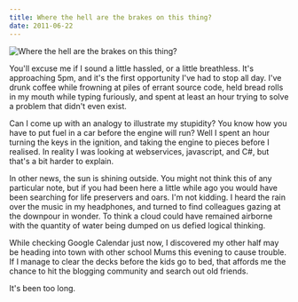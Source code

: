 ```yaml
---
title: Where the hell are the brakes on this thing?
date: 2011-06-22
---
```


![Where the hell are the brakes on this thing?](https://source.unsplash.com/4v9Kk01mEbY/1600x900)

You'll excuse me if I sound a little hassled, or a little breathless. It's approaching 5pm, and it's the first opportunity I've had to stop all day. I've drunk coffee while frowning at piles of errant source code, held bread rolls in my mouth while typing furiously, and spent at least an hour trying to solve a problem that didn't even exist.

Can I come up with an analogy to illustrate my stupidity? You know how you have to put fuel in a car before the engine will run? Well I spent an hour turning the keys in the ignition, and taking the engine to pieces before I realised. In reality I was looking at webservices, javascript, and C#, but that's a bit harder to explain.

In other news, the sun is shining outside. You might not think this of any particular note, but if you had been here a little while ago you would have been searching for life preservers and oars. I'm not kidding. I heard the rain over the music in my headphones, and turned to find colleagues gazing at the downpour in wonder. To think a cloud could have remained airborne with the quantity of water being dumped on us defied logical thinking.

While checking Google Calendar just now, I discovered my other half may be heading into town with other school Mums this evening to cause trouble. If I manage to clear the decks before the kids go to bed, that affords me the chance to hit the blogging community and search out old friends.

It's been too long.
